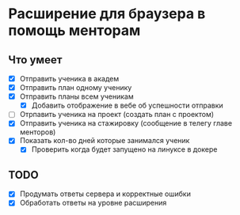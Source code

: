 # Расширение для браузера в помощь менторам

## Что умеет

- [x] Отправить ученика в академ
- [x] Отправить план одному ученику
- [x] Отправить планы всем ученикам
  - [x] Добавить отображение в вебе об успешности отправки
- [ ] Отрпавить ученика на проект (создать план с проектом)
- [x] Отправить ученика на стажировку (сообщение в телегу главе менторов)
- [x] Показать кол-во дней которые занимался ученик
  - [x] Проверить когда будет запущено на линуксе в докере

## TODO

- [x] Продумать ответы сервера и корректные ошибки
- [x] Обработать ответы на уровне расширения